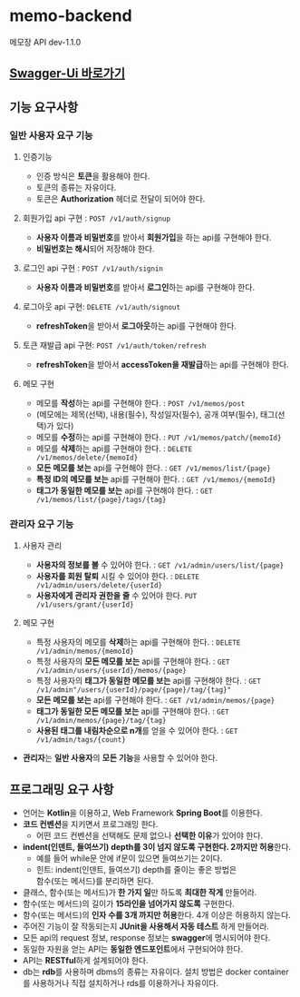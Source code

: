 # memo-backend

메모장 API dev-1.1.0

## [Swagger-Ui 바로가기](localhost/swagger-ui/index.html)

## 기능 요구사항

### 일반 사용자 요구 기능

1. 인증기능
    - 인증 방식은 **토큰**을 활용해야 한다.
    - 토큰의 종류는 자유이다.
    - 토큰은 **Authorization** 헤더로 전달이 되어야 한다.

2. 회원가입 api 구현 : `POST /v1/auth/signup`
    - **사용자 이름과 비밀번호**를 받아서 **회원가입**을 하는 api를 구현해야 한다.
    - **비밀번호는 해시**되어 저장해야 한다.

3. 로그인 api 구현 : `POST /v1/auth/signin`
    - **사용자 이름과 비밀번호**를 받아서 **로그인**하는 api를 구현해야 한다.

4. 로그아웃 api 구현: `DELETE /v1/auth/signout`
    - **refreshToken**을 받아서 **로그아웃**하는 api를 구현해야 한다.

5. 토큰 재발급 api 구현: `POST /v1/auth/token/refresh`
    - **refreshToken**을 받아서 **accessToken을 재발급**하는 api를 구현해야 한다.

6. 메모 구현
    - 메모를 **작성**하는 api를 구현해야 한다. : `POST /v1/memos/post`
    - (메모에는 제목(선택), 내용(필수), 작성일자(필수), 공개 여부(필수), 태그(선택)가 있다)
    - 메모를 **수정**하는 api를 구현해야 한다. : `PUT /v1/memos/patch/{memoId}`
    - 메모를 **삭제**하는 api를 구현해야 한다. : `DELETE /v1/memos/delete/{memoId}`
    - **모든 메모를 보는** api를 구현해야 한다. : `GET /v1/memos/list/{page}`
    - **특정 ID의 메모를 보는** api를 구현해야 한다. : `GET /v1/memos/{memoId}`
    - **태그가 동일한 메모를 보는** api를 구현해야 한다. : `GET /v1/memos/list/{page}/tags/{tag}`

### 관리자 요구 기능

1. 사용자 관리
    - **사용자의 정보를 볼** 수 있어야 한다. : `GET /v1/admin/users/list/{page}`
    - **사용자를 회원 탈퇴** 시킬 수 있어야 한다. : `DELETE /v1/admin/users/delete/{userId}`
    - **사용자에게 관리자 권한을 줄** 수 있어야 한다. `PUT /v1/users/grant/{userId}`

2. 메모 구현
    - 특정 사용자의 메모를 **삭제**하는 api를 구현해야 한다. : `DELETE /v1/admin/memos/{memoId}`
    - 특정 사용자의 **모든 메모를 보는** api를 구현해야 한다. : `GET /v1/admin/users/{userId}/memos/{page}`
    - 특정 사용자의 **태그가 동일한 메모를 보는** api를 구현해야 한다. : `GET /v1/admin"/users/{userId}/page/{page}/tag/{tag}"`
    - **모든 메모를 보는** api를 구현해야 한다. : `GET /v1/admin/memos/{page}`
    - **태그가 동일한 모든 메모를 보는** api를 구현해야 한다. : `GET /v1/admin/memos/{page}/tag/{tag}`
    - **사용된 태그를 내림차순으로 n개**를 얻을 수 있어야 한다. : `GET /v1/admin/tags/{count}`

- **관리자**는 **일반 사용자**의 **모든 기능**을 사용할 수 있어야 한다.

## 프로그래밍 요구 사항

- 언어는 **Kotlin**을 이용하고, Web Framework **Spring Boot**를 이용한다.
- **코드 컨벤션**을 지키면서 프로그래밍 한다.
    - 어떤 코드 컨벤션을 선택해도 문제 없으나 **선택한 이유**가 있어야 한다.
- **indent(인덴트, 들여쓰기) depth를 3이 넘지 않도록 구현한다. 2까지만 허용**한다.
    - 예를 들어 while문 안에 if문이 있으면 들여쓰기는 2이다.
    - 힌트: indent(인덴트, 들여쓰기) depth를 줄이는 좋은 방법은<br>
      함수(또는 메서드)를 분리하면 된다.
- 클래스, 함수(또는 메서드)가 **한 가지 일**만 하도록 **최대한 작게** 만들어라.
- 함수(또는 메서드)의 길이가 **15라인을 넘어가지 않도록** 구현한다.
- 함수(또는 메서드)의 **인자 수를 3개 까지만 허용**한다. 4개 이상은 허용하지 않는다.
- 주어진 기능이 잘 작동되는지 **JUnit을 사용해서 자동 테스트** 하게 만들어라.
- 모든 api의 request 정보, response 정보는 **swagger**에 명시되어야 한다.
- 동일한 자원을 얻는 API는 **동일한 엔드포인트**에서 구현되어야 한다.
- API는 **RESTful**하게 설계되어야 한다.
- db는 **rdb**를 사용하며 dbms의 종류는 자유이다. 설치 방법은 docker container를 사용하거나 직접 설치하거나 rds를 이용하거나 자유이다.
